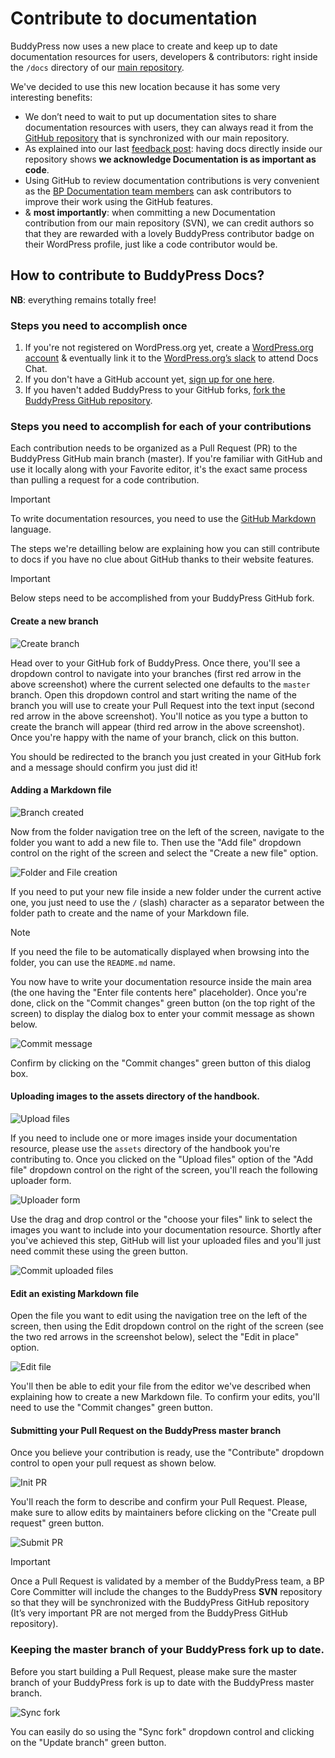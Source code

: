 # Contribute to documentation

BuddyPress now uses a new place to create and keep up to date documentation resources for users, developers & contributors: right inside the `/docs` directory of our [main repository](https://buddypress.trac.wordpress.org/browser/trunk#docs).

We've decided to use this new location because it has some very interesting benefits:

- We don’t need to wait to put up documentation sites to share documentation resources with users, they can always read it from the [GitHub repository](https://github.com/imath/buddypress/tree/master/docs) that is synchronized with our main repository.
- As explained into our last [feedback post](https://buddypress.org/2023/06/buddypress-community-contribution/): having docs directly inside our repository shows **we acknowledge Documentation is as important as code**.
- Using GitHub to review documentation contributions is very convenient as the [BP Documentation team members](https://github.com/orgs/buddypress/teams/documentation-team) can ask contributors to improve their work using the GitHub features.
- & **most importantly**: when committing a new Documentation contribution from our main repository (SVN), we can credit authors so that they are rewarded with a lovely BuddyPress contributor badge on their WordPress profile, just like a code contributor would be.

## How to contribute to BuddyPress Docs?

**NB**: everything remains totally free!

### Steps you need to accomplish once

1. If you're not registered on WordPress.org yet, create a [WordPress.org account](https://login.wordpress.org/register?locale=en_US) & eventually link it to the [WordPress.org’s slack](https://make.wordpress.org/chat/) to attend Docs Chat.
2. If you don't have a GitHub account yet, [sign up for one here](https://github.com/signup?source=header-repo&source_repo=buddypress%2Fbuddypress).
3. If you haven't added BuddyPress to your GitHub forks, [fork the BuddyPress GitHub repository](https://docs.github.com/en/get-started/quickstart/fork-a-repo).

### Steps you need to accomplish for each of your contributions

Each contribution needs to be organized as a Pull Request (PR) to the BuddyPress GitHub main branch (master). If you're familiar with GitHub and use it locally along with your Favorite editor, it's the exact same process than pulling a request for a code contribution.

> [!IMPORTANT]
> To write documentation resources, you need to use the [GitHub Markdown](https://docs.github.com/en/get-started/writing-on-github/getting-started-with-writing-and-formatting-on-github/basic-writing-and-formatting-syntax) language.

The steps we're detailling below are explaining how you can still contribute to docs if you have no clue about GitHub thanks to their website features.

> [!IMPORTANT]
> Below steps need to be accomplished from your BuddyPress GitHub fork.

#### Create a new branch

![Create branch](../assets/04-pr-via-github.com-name-branch.png)

Head over to your GitHub fork of BuddyPress. Once there, you'll see a dropdown control to navigate into your branches (first red arrow in the above screenshot) where the current selected one defaults to the `master` branch. Open this dropdown control and start writing the name of the branch you will use to create your Pull Request into the text input (second red arrow in the above screenshot). You'll notice as you type a button to create the branch will appear (third red arrow in the above screenshot). Once you're happy with the name of your branch, click on this button.

You should be redirected to the branch you just created in your GitHub fork and a message should confirm you just did it!

#### Adding a Markdown file

![Branch created](../assets/05-pr-via-github.com-branch-created.png)

Now from the folder navigation tree on the left of the screen, navigate to the folder you want to add a new file to. Then use the "Add file" dropdown control on the right of the screen and select the "Create a new file" option.

![Folder and File creation](../assets/06-pr-via-github.com-new-folder-file.png)

If you need to put your new file inside a new folder under the current active one, you just need to use the `/` (slash) character as a separator between the folder path to create and the name of your Markdown file.

> [!NOTE]
> If you need the file to be automatically displayed when browsing into the folder, you can use the `README.md` name. 

You now have to write your documentation resource inside the main area (the one having the "Enter file contents here" placeholder). Once you're done, click on the "Commit changes" green button (on the top right of the screen) to display the dialog box to enter your commit message as shown below.

![Commit message](../assets/07-pr-via-github.com-commit-changes.png)

Confirm by clicking on the "Commit changes" green button of this dialog box.

#### Uploading images to the assets directory of the handbook.

![Upload files](../assets/08-pr-via-github.com-upload-files.png)

If you need to include one or more images inside your documentation resource, please use the `assets` directory of the handbook you're contributing to. Once you clicked on the "Upload files" option of the "Add file" dropdown control on the right of the screen, you'll reach the following uploader form.

![Uploader form](../assets/09-pr-via-github.com-uploader-form.png)

Use the drag and drop control or the "choose your files" link to select the images you want to include into your documentation resource. Shortly after you've achieved this step, GitHub will list your uploaded files and you'll just need commit these using the green button.

![Commit uploaded files](../assets/10-pr-via-github.com-commit-upload.png)

#### Edit an existing Markdown file

Open the file you want to edit using the navigation tree on the left of the screen, then using the Edit dropdown control on the right of the screen (see the two red arrows in the screenshot below), select the "Edit in place" option.

![Edit file](../assets/11-pr-via-github.com-edit-file.png)

You'll then be able to edit your file from the editor we've described when explaining how to create a new Markdown file. To confirm your edits, you'll need to use the "Commit changes" green button.

#### Submitting your Pull Request on the BuddyPress master branch

Once you believe your contribution is ready, use the "Contribute" dropdown control to open your pull request as shown below.

![Init PR](../assets/12-pr-via-github.com-pull-request.png)

You'll reach the form to describe and confirm your Pull Request. Please, make sure to allow edits by maintainers before clicking on the "Create pull request" green button.

![Submit PR](../assets/14-pr-via-github.com-pull-request.png)

> [!IMPORTANT]
> Once a Pull Request is validated by a member of the BuddyPress team, a BP Core Committer will include the changes to the BuddyPress **SVN** repository so that they will be synchronized with the BuddyPress GitHub repository (It’s very important PR are not merged from the BuddyPress GitHub repository).

### Keeping the master branch of your BuddyPress fork up to date.

Before you start building a Pull Request, please make sure the master branch of your BuddyPress fork is up to date with the BuddyPress master branch.

![Sync fork](../assets/01-pr-via-github.com-sync-fork.png)

You can easily do so using the "Sync fork" dropdown control and clicking on the "Update branch" green button.
